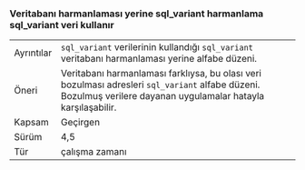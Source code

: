 ### <a name="sqlvariant-data-uses-sqlvariant-collation-rather-than-database-collation"></a>Veritabanı harmanlaması yerine sql_variant harmanlama sql_variant veri kullanır

|   |   |
|---|---|
|Ayrıntılar|<code>sql_variant</code> verilerinin kullandığı <code>sql_variant</code> veritabanı harmanlaması yerine alfabe düzeni.|
|Öneri|Veritabanı harmanlaması farklıysa, bu olası veri bozulması adresleri <code>sql_variant</code> alfabe düzeni. Bozulmuş verilere dayanan uygulamalar hatayla karşılaşabilir.|
|Kapsam|Geçirgen|
|Sürüm|4,5|
|Tür|çalışma zamanı|

